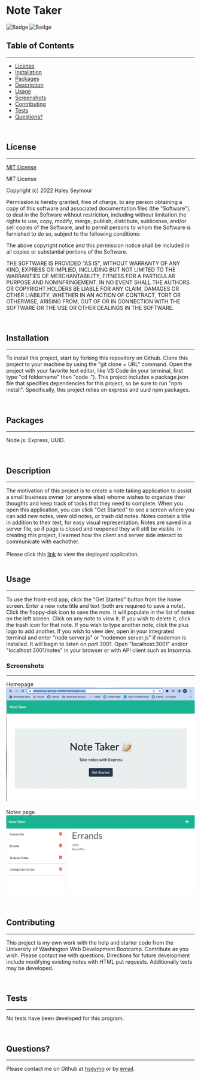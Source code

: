 # **Note Taker**

![Badge](https://img.shields.io/badge/license-MIT-blue)
![Badge](https://img.shields.io/badge/npm-v8.5.0-red)

## **Table of Contents**
---
  - [License](#license)
  - [Installation](#installation)
  - [Packages](#packages)
  - [Description](#description)
  - [Usage](#usage)
  - [Screenshots](#screenshots)
  - [Contributing](#contributing)
  - [Tests](#tests)
  - [Questions?](#questions)

<br>

## **License** 
---
[MIT License](./LICENSE) <br>

MIT License

Copyright (c) 2022 Haley Seymour

Permission is hereby granted, free of charge, to any person obtaining a copy
of this software and associated documentation files (the "Software"), to deal
in the Software without restriction, including without limitation the rights
to use, copy, modify, merge, publish, distribute, sublicense, and/or sell
copies of the Software, and to permit persons to whom the Software is
furnished to do so, subject to the following conditions:

The above copyright notice and this permission notice shall be included in all
copies or substantial portions of the Software.

THE SOFTWARE IS PROVIDED "AS IS", WITHOUT WARRANTY OF ANY KIND, EXPRESS OR
IMPLIED, INCLUDING BUT NOT LIMITED TO THE WARRANTIES OF MERCHANTABILITY,
FITNESS FOR A PARTICULAR PURPOSE AND NONINFRINGEMENT. IN NO EVENT SHALL THE
AUTHORS OR COPYRIGHT HOLDERS BE LIABLE FOR ANY CLAIM, DAMAGES OR OTHER
LIABILITY, WHETHER IN AN ACTION OF CONTRACT, TORT OR OTHERWISE, ARISING FROM,
OUT OF OR IN CONNECTION WITH THE SOFTWARE OR THE USE OR OTHER DEALINGS IN THE
SOFTWARE.
 <br>

<br>

## **Installation** 
---
To install this project, start by forking this repository on Github. Clone this project to your machine by using the "git clone + URL" command. Open the project with your favorite text editor, like VS Code (in your terminal, first type "cd foldername" then "code ."). This project includes a package.json file that specifies dependencies for this project, so be sure to run "npm install". Specifically, this project relies on express and uuid npm packages.

<br>

## **Packages** 
---
Node.js: Express, UUID. 

<br>

## **Description**
---
The motivation of this project is to create a note taking application to assist a small business owner (or anyone else) whome wishes to organize their thoughts and keep track of tasks that they need to complete. When you open this application, you can click "Get Started" to see a screen where you can add new notes, view old notes, or trash old notes. Notes contain a title in addition to their text, for easy visual representation. Notes are saved in a server file, so if page is closed and reopened they will still be visible. In creating this project, I learned how the client and server side interact to communicate with eachother.  <br><br>
Please click this [link](https://whispering-springs-36995.herokuapp.com/) to view the deployed application. <br><br>

## **Usage** 
---
To use the front-end app, click the "Get Started" button from the home screen. Enter a new note title and text (both are required to save a note). Click the floppy-disk icon to save the note. It will populate in the list of notes on the left screen. Click on any note to view it. If you wish to delete it, click the trash icon for that note. If you wish to type another note, click the plus logo to add another. If you wish to view dev, open in your integrated terminal and enter "node server.js" or "nodemon server.js" if nodemon is installed. It will begin to listen on port 3001. Open "localhost:3001" and/or "localhost:3001/notes" in your browser or with API client such as Insomnia. <br>

### **Screenshots**
--- 
Homepage <br>
![homepage example](./assets/screenshots/homepage.png)
<br><br>
Notes page <br>
![notes page example](./assets/screenshots/notes.png)

<br>

## **Contributing** 
---
This project is my own work with the help and starter code from the University of Washington Web Development Bootcamp. Contribute as you wish. Please contact me with questions. Directions for future development include modifying existing notes with HTML put requests. Additionally tests may be developed.

<br>

## **Tests** 
---
No tests have been developed for this program.

<br>

## **Questions?** 
---
Please contact me on Github at [hseymo](https://github.com/hseymo) or by [email](mailto:haleycseymour@comcast.net).
